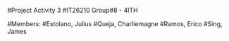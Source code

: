 #Project Activity 3 
#IT26210 Group#8 - 4ITH

#Members:
#Estolano, Julius
#Queja, Charliemagne
#Ramos, Erico
#Sing, James
